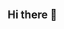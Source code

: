 ## Hi there 👋

<!--
- 🌱 I’m currently learning c++ and blender
- 👯 I’m looking to collaborate on ue5 for game dev
- 🤔 I’m looking for help with ue5.
- 📫 How to reach me: discord id: shak_1
- 😄 Pronouns: he/him
- ⚡ Fun fact: If you are reading this then you are **GAY**
-->
